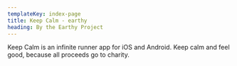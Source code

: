 ```yaml
---
templateKey: index-page
title: Keep Calm - earthy
heading: By the Earthy Project
---
```


Keep Calm is an infinite runner app for iOS and Android. Keep calm and feel good, because all proceeds go to charity. 